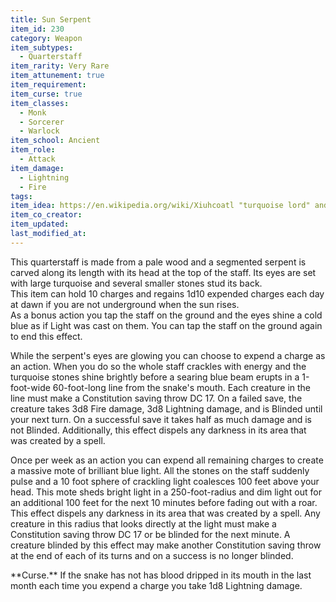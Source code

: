 ```yaml
---
title: Sun Serpent
item_id: 230
category: Weapon
item_subtypes: 
  - Quarterstaff
item_rarity: Very Rare
item_attunement: true
item_requirement: 
item_curse: true
item_classes: 
  - Monk
  - Sorcerer
  - Warlock
item_school: Ancient
item_role: 
  - Attack
item_damage: 
  - Lightning
  - Fire
tags:
item_idea: https://en.wikipedia.org/wiki/Xiuhcoatl "turquoise lord" and "lord of fire", Xiuhtecuhtli was apparently known for wielding a staff (or atlatl depending on depiction) which was the weapon form of the avatar of Huitzilopochtli, a lesser god. This is me taking artistic liberty of that weapon.
item_co_creator: 
item_updated: 
last_modified_at: 
---
```


This quarterstaff is made from a pale wood and a segmented serpent is carved along its length with its head at the top of the staff. Its eyes are set with large turquoise and several smaller stones stud its back.    
This item can hold 10 charges and regains 1d10 expended charges each day at dawn if you are not underground when the sun rises.    
As a bonus action you tap the staff on the ground and the eyes shine a cold blue as if <magic-spell>Light</magic-spell> was cast on them. You can tap the staff on the ground again to end this effect.    

While the serpent's eyes are glowing you can choose to expend a charge as an action. When you do so the whole staff crackles with energy and the turquoise stones shine brightly before a searing blue beam erupts in a 1-foot-wide 60-foot-long line from the snake's mouth. Each creature in the line must make a Constitution saving throw DC 17. On a failed save, the creature takes 3d8 Fire damage, 3d8 Lightning damage, and is Blinded until your next turn. On a successful save it takes half as much damage and is not Blinded. Additionally, this effect dispels any darkness in its area that was created by a spell.  

Once per week as an action you can expend all remaining charges to create a massive mote of brilliant blue light. All the stones on the staff suddenly pulse and a 10 foot sphere of crackling light coalesces 100 feet above your head. This mote sheds bright light in a 250-foot-radius and dim light out for an additional 100 feet for the next 10 minutes before fading out with a roar. This effect dispels any darkness in its area that was created by a spell. Any creature in this radius that looks directly at the light must make a Constitution saving throw DC 17 or be blinded for the next minute. A creature blinded by this effect may make another Constitution saving throw at the end of each of its turns and on a success is no longer blinded.  

<section id="curse">
**Curse.** If the snake has not has blood dripped in its mouth in the last month each time you expend a charge you take 1d8 Lightning damage.
</section>
